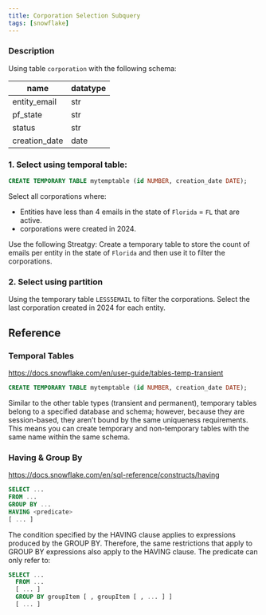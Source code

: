 ```yaml
---
title: Corporation Selection Subquery
tags: [snowflake]
---
```


### Description


Using table `corporation` with the following schema:

| name          | datatype |
| ------------- | -------- |
| entity_email  | str      |
| pf_state      | str      |
| status        | str      |
| creation_date | date     |

### 1. Select using temporal table:


```sql
CREATE TEMPORARY TABLE mytemptable (id NUMBER, creation_date DATE);
```

Select all corporations where:
- Entities have less than 4 emails in the state of `Florida` = `FL` that are active.
- corporations were created in 2024.


Use the following Streatgy: Create a temporary table to store the count of emails per entity in the state of `Florida` and then use it to filter the corporations.



### 2. Select using partition

Using the temporary table `LESS5EMAIL` to filter the corporations. Select the last corporation created in 2024 for each entity.


## Reference


### Temporal Tables

https://docs.snowflake.com/en/user-guide/tables-temp-transient

```sql
CREATE TEMPORARY TABLE mytemptable (id NUMBER, creation_date DATE);
```

Similar to the other table types (transient and permanent), temporary tables belong to a specified database and schema; however, because they are session-based, they aren’t bound by the same uniqueness requirements. This means you can create temporary and non-temporary tables with the same name within the same schema.


### Having & Group By

https://docs.snowflake.com/en/sql-reference/constructs/having

```sql
SELECT ...
FROM ...
GROUP BY ...
HAVING <predicate>
[ ... ]
```

The condition specified by the HAVING clause applies to expressions produced by the GROUP BY. Therefore, the same restrictions that apply to GROUP BY expressions also apply to the HAVING clause. The predicate can only refer to:


```sql
SELECT ...
  FROM ...
  [ ... ]
  GROUP BY groupItem [ , groupItem [ , ... ] ]
  [ ... ]
```